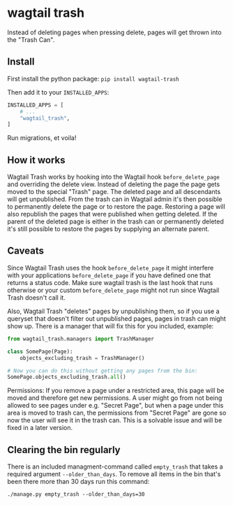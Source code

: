 # wagtail trash

Instead of deleting pages when pressing delete, pages will get thrown into the "Trash Can".


## Install

First install the python package:
`pip install wagtail-trash`

Then add it to your `INSTALLED_APPS`:

```python
INSTALLED_APPS = [
    # ...
    "wagtail_trash",
]
```

Run migrations, et voila!


## How it works

Wagtail Trash works by hooking into the Wagtail hook `before_delete_page` and overriding the delete view.
Instead of deleting the page the page gets moved to the special "Trash" page. The deleted page and all descendants will get unpublished.
From the trash can in Wagtail admin it's then possible to permanently delete the page or to restore the page. Restoring a page will also republish the pages that were published when getting deleted.
If the parent of the deleted page is either in the trash can or permanently deleted it's still possible to restore the pages by supplying an alternate parent.


## Caveats

Since Wagtail Trash uses the hook `before_delete_page` it might interfere with your applications `before_delete_page` if you have defined one that returns a status code. Make sure wagtail trash is the last hook that runs otherwise or your custom `before_delete_page` might not run since Wagtail Trash doesn't call it.

Also, Wagtail Trash "deletes" pages by unpublishing them, so if you use a queryset that doesn't filter out unpublished pages, pages in trash can might show up. There is a manager that will fix this for you included, example:

```python
from wagtail_trash.managers import TrashManager

class SomePage(Page):
    objects_excluding_trash = TrashManager()

# Now you can do this without getting any pages from the bin:
SomePage.objects_excluding_trash.all()
```

Permissions: If you remove a page under a restricted area, this page will be moved and therefore get new permissions. A user might go from not being allowed to see pages under e.g. "Secret Page", but when a page under this area is moved to trash can, the permissions from "Secret Page" are gone so now the user will see it in the trash can.
This is a solvable issue and will be fixed in a later version.


## Clearing the bin regularly

There is an included managment-command called `empty_trash` that takes a required argument `--older_than_days`. To remove all items in the bin that's been there more than 30 days run this command:

`./manage.py empty_trash --older_than_days=30`
